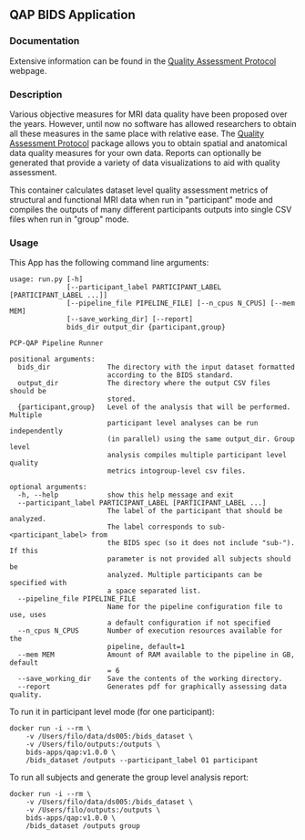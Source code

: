 ## QAP BIDS Application

### Documentation
Extensive information can be found in the [Quality Assessment Protocol](http://preprocessed-connectomes-project.org/quality-assessment-protocol/) webpage.

### Description
Various objective measures for MRI data quality have been proposed over the years. However, until now no software has allowed researchers to obtain all these measures in the same place with relative ease. The [Quality Assessment Protocol](http://preprocessed-connectomes-project.org/quality-assessment-protocol/) package allows you to obtain spatial and anatomical data quality measures for your own data. Reports can optionally be generated that provide a variety of data visualizations to aid with quality assessment. 

This container calculates dataset level quality assessment metrics of structural and functional MRI data when run in "participant" mode and compiles the outputs of many different participants outputs into single CSV files when run in "group" mode.



### Usage
This App has the following command line arguments:

    usage: run.py [-h]
                  [--participant_label PARTICIPANT_LABEL [PARTICIPANT_LABEL ...]]
                  [--pipeline_file PIPELINE_FILE] [--n_cpus N_CPUS] [--mem MEM]
                  [--save_working_dir] [--report]
                  bids_dir output_dir {participant,group}
    
    PCP-QAP Pipeline Runner
    
    positional arguments:
      bids_dir              The directory with the input dataset formatted
                            according to the BIDS standard.
      output_dir            The directory where the output CSV files should be
                            stored.
      {participant,group}   Level of the analysis that will be performed. Multiple
                            participant level analyses can be run independently
                            (in parallel) using the same output_dir. Group level
                            analysis compiles multiple participant level quality
                            metrics intogroup-level csv files.
    
    optional arguments:
      -h, --help            show this help message and exit
      --participant_label PARTICIPANT_LABEL [PARTICIPANT_LABEL ...]
                            The label of the participant that should be analyzed.
                            The label corresponds to sub-<participant_label> from
                            the BIDS spec (so it does not include "sub-"). If this
                            parameter is not provided all subjects should be
                            analyzed. Multiple participants can be specified with
                            a space separated list.
      --pipeline_file PIPELINE_FILE
                            Name for the pipeline configuration file to use, uses
                            a default configuration if not specified
      --n_cpus N_CPUS       Number of execution resources available for the
                            pipeline, default=1
      --mem MEM             Amount of RAM available to the pipeline in GB, default
                            = 6
      --save_working_dir    Save the contents of the working directory.
      --report              Generates pdf for graphically assessing data quality.



To run it in participant level mode (for one participant):

    docker run -i --rm \
        -v /Users/filo/data/ds005:/bids_dataset \
        -v /Users/filo/outputs:/outputs \
        bids-apps/qap:v1.0.0 \
        /bids_dataset /outputs --participant_label 01 participant


To run all subjects and generate the group level analysis report:

    docker run -i --rm \
        -v /Users/filo/data/ds005:/bids_dataset \
        -v /Users/filo/outputs:/outputs \
        bids-apps/qap:v1.0.0 \
        /bids_dataset /outputs group